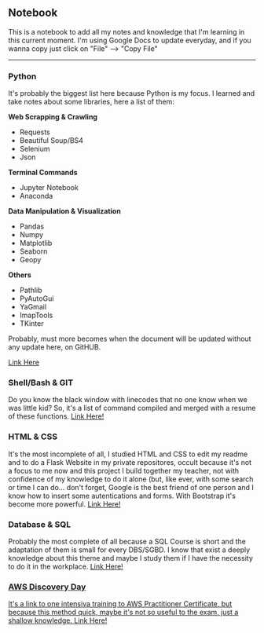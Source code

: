 <h2>Notebook</h2>
<p>This is a notebook to add all my notes and knowledge that I'm learning in this current moment. I'm using Google Docs to update everyday, and if you wanna copy just click on "File" —> "Copy File"</p>

<hr>

<h3>Python</h3>
<p>
It's probably the biggest list here because Python is my focus. I learned and take notes about some libraries, here a list of them:
<p><strong>Web Scrapping & Crawling</strong></p>
<ul>
 <li>Requests</li>
 <li>Beautiful Soup/BS4</li>
  <li>Selenium</li>
 <li>Json</li>
 </ul>

<p><strong>Terminal Commands</strong></p>
<ul>
 <li>Jupyter Notebook</li>
 <li>Anaconda</li>
</ul>

<p><strong>Data Manipulation & Visualization</strong></p>
<ul>
 <li>Pandas</li>
 <li>Numpy</li>
 <li>Matplotlib</li>
 <li>Seaborn</li>
 <li>Geopy</li>
 </ul>
 
 <p><strong>Others</strong></p>
 <ul>
 <li>Pathlib</li>
 <li>PyAutoGui</li>
 <li>YaGmail</li>
 <li>ImapTools</li>
  <li>TKinter</li>
 </ul>
 
 <p>Probably, must more becomes when the document will be updated without any update here, on GitHUB.</p>
<a href="https://docs.google.com/document/d/1-xi1s3qRCp1MC7gPF_rPIX-93HfJ7kpGoUb6hXXnwwI/edit?usp=sharing"> Link Here </a>


<h3>Shell/Bash & GIT</h3>
<p>
Do you know the black window with linecodes that no one know when we was little kid? So, it's a list of command compiled and merged with a resume of these functions.
<a href="https://docs.google.com/document/d/130umjWcJBaEyeWDGiCjiSbe0LDVNMdg9_Yp_RcCesmM/edit?usp=sharing"> Link Here! </a>
</p>

<h3>HTML & CSS</h3>
<p>
It's the most incomplete of all, I studied HTML and CSS to edit my readme and to do a Flask Website in my private repositores, occult because it's not a focus to me now and this project I build together my teacher, not with confidence of my knowledge to do it alone (but, like ever, with some search or time I can do... don't forget, Google is the best friend of one person and I know how to insert some autentications and forms. With Bootstrap it's become more powerful.
<a href="https://docs.google.com/document/d/1k0F_Wfit8kXj9dEWa8ZfxVV3cAyoct9yB_TXLdvLEsM/edit?usp=sharing"> Link Here! </a>
</p>

 
<h3>Database & SQL</h3>
<p>Probably the most complete of all because a SQL Course is short and the adaptation of them is small for every DBS/SGBD. I know that exist a deeply knowledge about this theme and maybe I study them if I have the necessity to do it in the workplace. <a href="https://docs.google.com/document/d/1IKb571yMttLayUwAP1qbBukHkzmSDTqu30wVn-nUceo/edit?usp=sharing"> Link Here! </href></p>


<h3>AWS Discovery Day</h3>
<p> It's a link to one intensiva training to AWS Practitioner Certificate, but because this method quick, maybe it's not so useful to the exam, just a shallow knowledge. <a href="https://docs.google.com/document/d/1mR6dYmX6zWlkerXK47vjvY_ao8GRu8Rmad0fdUnub_k/edit?usp=sharing"> Link Here! </p>
